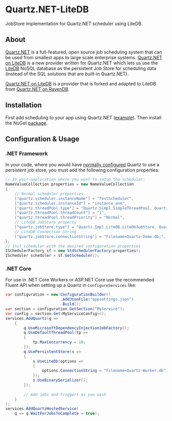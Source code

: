 # Quartz.NET-LiteDB
JobStore implementation for Quartz.NET scheduler using LiteDB.
## About
[Quartz.NET](https://github.com/quartznet/quartznet) is a full-featured, open source job scheduling system that can be used from smallest apps to large scale enterprise systems.
[Quartz.NET on LiteDB](https://github.com/valkarin/Quartz.Impl.LiteDB) is a new provider written for Quartz.NET which lets us use the [LiteDB](https://github.com/mbdavid/LiteDB/) NoSQL database as the persistent Job Store for scheduling data (instead of the SQL solutions that are built-in Quartz.NET).

[Quartz.NET on LiteDB](https://github.com/valkarin/Quartz.Impl.LiteDB) is a provider that is forked and adapted to LiteDB from [Quartz.NET on RavenDB](https://github.com/ravendb/quartznet-RavenDB).

## Installation
First add scheduling to your app using Quartz.NET ([example](https://www.quartz-scheduler.net/documentation/quartz-3.x/quick-start.html)).
Then install the NuGet [package](https://www.nuget.org/packages/Quartz.Impl.LiteDB/).
## Configuration & Usage
### .NET Framework
In your code, where you would have [normally configured](https://www.quartz-scheduler.net/documentation/quartz-3.x/tutorial/job-stores.html) Quartz to use a persistent job store, you must add the following configuration properties:
```csharp
// In your application where you want to setup the scheduler:
NameValueCollection properties = new NameValueCollection
{
    // Normal scheduler properties
    ["quartz.scheduler.instanceName"] = "TestScheduler",
    ["quartz.scheduler.instanceId"] = "instance_one",
    ["quartz.threadPool.type"] = "Quartz.Simpl.SimpleThreadPool, Quartz",
    ["quartz.threadPool.threadCount"] = "1",
    ["quartz.threadPool.threadPriority"] = "Normal",
    // LiteDB JobStore property
    ["quartz.jobStore.type"] = "Quartz.Impl.LiteDB.LiteDbJobStore, Quartz.Impl.LiteDB"
    // LiteDB Connection String
    ["quartz.jobStore.connectionString"] = "Filename=Quartz-Demo.db;",
};
// Init scheduler with the desired configuration properties
ISchedulerFactory sf = new StdSchedulerFactory(properties);
IScheduler scheduler = sf.GetScheduler();
```
### .NET Core
For use in .NET Core Workers or ASP.NET Core use the recommended Fluent API when setting up a Quartz in `ConfigureServices` like:
```csharp
var configuration = new ConfigurationBuilder()
                        .AddJsonFile("appsettings.json")
                        .Build();
var section = configuration.GetSection("MyService");
var config = section.Get<MyServiceConfig>();
services.AddQuartz(q =>
    {
        q.UseMicrosoftDependencyInjectionJobFactory();
        q.UseDefaultThreadPool(tp =>
        {
            tp.MaxConcurrency = 10;
        });
        q.UsePersistentStore(s =>
        {
            s.UseLiteDb(options =>
            {
                options.ConnectionString = "Filename=Quartz-Worker.db";
            });
            s.UseBinarySerializer();
        });
        
        // Add jobs and triggers as you wish
    }
);
services.AddQuartzHostedService(
    q => q.WaitForJobsToComplete = true);
```
